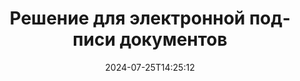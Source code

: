 ---
############################# Static ############################
layout: "family"
date:  2024-07-25T14:25:12
draft: false

product: "Signature"
product_tag: "signature"

lang: ru

############################# Head ############################
head_title: "C# .NET, Java, приложения для цифровой подписи Node.js"
head_description: "Интегрируйте электронные подписи в приложения .NET, Java или Node.js с помощью GroupDocs.Signature. Подписывайте популярные форматы деловых документов."

############################# Header ############################
title: "Решение для электронной подписи документов"
description:  |
  Подписывайте цифровые документы и изображения на любой платформе, используя наши гибкие API и решения на базе приложений для программистов и конечных пользователей.

  Найдите и измените ранее добавленные подписи, используя расширенные методы.

  Защитите документы от изменений с помощью цифровых сертификатов и контролируйте скрытые метаданные.

############################# Supported Platforms ###############################
supported_platforms:
  enable: true
  head_title: "Выберите свою платформу"
  title: "Независимость от платформы"
  description: "Библиотека GroupDocs.Signature поддерживает следующие операционные системы и платформы:"
  details_link_title: "Узнать больше"

  items:
    # items loop
    - title: ".NET"
      description: GroupDocs.Signature .NET 
      color: "blue"
      tag: "net"
      link: "/signature/net/"
      features_link: "https://docs.groupdocs.com/signature/net/system-requirements/"
      features:
          # features loop
          - rows: "3"
            content: |
                    .NET Framework 4.6.2 or higher <br> .NET Core 3.0 or higher <br> .NET 6.0 or higher
      
          # features loop
          - rows: "4"
            content: |
                    Windows <br> Linux <br> Mac OS <br> Microsoft Azure
      
          # features loop
          - rows: "3"
            content: |
                    Microsoft Visual Studio <br> JetBrains Rider <br> Microsoft Visual Code
      
          # features loop
          - rows: "1"
            content: |
                    60+ file formats
      

    # items loop
    - title: "Java"
      description: GroupDocs.Signature Java
      color: "red"
      tag: "java"
      link: "/signature/java/"
      features_link: "https://docs.groupdocs.com/signature/java/system-requirements/"
      features:
          # features loop
          - rows: "3"
            content: |
                    Java 8 or higher
      
          # features loop
          - rows: "4"
            content: |
                    Windows <br> Linux <br> Mac OS
      
          # features loop
          - rows: "3"
            content: |
                    IntelliJ IDEA <br> Eclipse <br> NetBeans
      
          # features loop
          - rows: "1"
            content: |
                    60+ file formats

    # items loop
    - title: "Node.js"
      description: GroupDocs.Signature Node.js
      color: "green"
      tag: "nodejs-java"
      link: "/signature/nodejs-java/"
      features_link: "https://docs.groupdocs.com/signature/"
      features:
          # features loop
          - rows: "3"
            content: |
                    Node.js 16+ and J2SE 8.0 (1.8)+
      
          # features loop
          - rows: "4"
            content: |
                    Windows <br> Linux <br> Mac OS
      
          # features loop
          - rows: "3"
            content: |
                    Atom <br> Visual Studio Code <br> Любой другой текстовый редактор
      
          # features loop
          - rows: "1"
            content: |
                    60+ file formats

############################# Features ###############################
features:
  enable: true
  title: "Основные функции GroupDocs.Signature"
  description: "Наше решение предназначено для добавления различных типов подписей к популярным форматам документов и файлов. Легко обогатите свои бизнес-процессы."

  items:
    # items loop
    - icon: "additional"
      title: "Дополните свои данные подписями"
      content: "Добавляйте текст, изображения, водяные знаки и т. д. в свои деловые документы."

    # items loop
    - icon: "protect"
      title: "Защитите содержимое документов"
      content: "Запретите изменение документа, запечатав его цифровым сертификатом."

    # items loop
    - icon: "search"
      title: "Добавляйте скрытые данные и штрих-коды"
      content: "Используйте метаданные для хранения невидимой информации или размещайте на страницах собственные штрих-коды."

    # items loop
    - icon: "manipulate"
      title: "Манипулировать подписями"
      content: "Найдите, обновите или удалите все подписи, добавленные ранее."

############################# Code samples ############################
code_samples:
  enable: true
  title: "Защитите свои файлы с помощью подписей"
  description: "Примеры кода GroupDocs.Signature"
  items:
    # code sample loop
    - title: "Сгенерируйте и добавьте QR-код"
      content: |
       GroupDocs.Signature позволяет нам генерировать и добавлять QR-коды в документы поддерживаемых форматов. Укажите путь к документу, который необходимо подписать, и настройте нужные текстовые и визуальные параметры QR-кода. Вы можете поместить сгенерированное изображение QR-кода в любую область любой страницы документа.
      samples:
        - language: "C#"
          color: "blue"
          content: |
            ```csharp {style=abap}   
            // Укажите документ для подписания
            using (Signature signature = new Signature("source.docx"))
            {
                // Создать варианты подписи QR-кода
                QrCodeSignOptions options = new QrCodeSignOptions("JohnSmith")
                {
                    // Установите параметры QR-кода
                    EncodeType = QrCodeTypes.QR,
                    Left = 50,
                    Top = 150,
                };

                // Подпишите и сохраните обработанный файл
                SignResult result = signature.Sign("result.docx", options);
            }
            ```
        - language: "Java"
          color: "red"
          content: |
            ```java {style=abap}   
            // Укажите документ для подписания
            Signature signature = new Signature("source.docx");

            // Создать варианты подписи QR-кода
            QrCodeSignOptions options = new QrCodeSignOptions("JohnSmith");

            // Установите параметры QR-кода
            options.setEncodeType(QrCodeTypes.QR);
            options.setLeft(50);
            options.setTop(100);

            // Подпишите и сохраните обработанный файл
            signature.sign("result.docx", options);
            ```
        - language: "TypeScript"
          color: "green"
          content: |
            ```javascript {style=abap}  
            const signatureLib = require('@groupdocs/groupdocs.signature')

            // Укажите документ для подписания
            const signature = new signatureLib.Signature('source.docx');

            // Создать варианты подписи QR-кода
            const options = new signatureLib.QrCodeSignOptions('JohnSmith');

            // Установите параметры QR-кода
            options.setEncodeType(signatureLib.QrCodeTypes.QR);
            options.setLeft(50);
            options.setTop(100);

            // Подпишите и сохраните обработанный файл
            signature.sign('result.docx', options);
            ```

############################# Supported Formats ###############################
formats:
  enable: true
  title: "Поддерживается более 60 форматов файлов"
  description: "GroupDocs.Signature поддерживает практически все популярные форматы файлов"

############################# Metrics ###############################
metrics:
  enable: true
  title: "Статистические данные нашей библиотеки"
  description: "Изучите ключевые показатели продукта, чтобы получить представление о наших достижениях, влиянии и росте"

  items:
    # items loop
    - number: "50+"
      title: "Поддерживаемые форматы"
      content: "Подписание более 60 самых популярных форматов бизнес-файлов."

    # items loop
    - number: "500k"
      title: "Загрузки NuGet"
      content: "GroupDocs.Signature для .NET — популярная библиотека, которую на NuGet скачали более 550 000 раз."

    # items loop
    - number: "15k"
      title: "Загрузки Maven"
      content: "Разработчики Java загрузили GroupDocs.Signature на Maven более 15 тысяч раз."

    # items loop
    - number: "140+"
      title: "Счастливые клиенты"
      content: "Отдельные разработчики и ведущие компании по всему миру используют наши продукты для создания инновационных решений."


############################# Customers ###############################
customers:
  enable: true
  title: "Наши счастливые клиенты"
  description: "Библиотеки GroupDocs используются всемирно известными и выдающимися брендами по всему миру"

  items:
    # items loop
    - title: "BenQ Corporation"
      logo: "benq"
      
    # items loop
    - title: "Nasdaq Stock Market"
      logo: "nasdaq"
      
    # items loop
    - title: "AT&T Inc."
      logo: "att"
      
    # items loop
    - title: "Customer logo AstraZeneca"
      logo: "astrazeneca"
      
    # items loop
    - title: "Central Bank of Argentina"
      logo: "argentinacentralbank"
      
    # items loop
    - title: "Roche Holding AG"
      logo: "roche"
      
    # items loop
    - title: "Capita"
      logo: "capita"
      
    # items loop
    - title: "Axa S.A."
      logo: "axa"
      
    # items loop
    - title: "Instructure Inc."
      logo: "instructure"
      
    # items loop
    - title: "Wipro"
      logo: "wipro"


############################# Actions ###############################
actions:
  enable: true
  title: "Готовы начать?"
  description: "Попробуйте функции GroupDocs.Signature бесплатно на своей платформе."

  items:
    # items loop
    - title: ".NET"
      color: "blue"
      link: "/signature/net/"

    # items loop
    - title: "Java"
      color: "red"
      link: "/signature/java/"

    # items loop
    - title: "Node.js"
      color: "green"
      link: "/signature/nodejs-java/"      

############################# FAQ ###############################
faq:
  enable: true
  title: "Часто задаваемые вопросы"
  description: "Изучите наши часто задаваемые вопросы"

  items:
    # items loop
    - question: "Нужна ли GroupDocs.Signature внешняя библиотека для подписи документов?"
      answer: "Нет, GroupDocs.Signature работает независимо. Нет сторонних зависимостей, таких как Adobe Acrobat, Microsoft Office и т. д."

    # items loop
    - question: "Можно ли протестировать функции GroupDocs.Signature перед покупкой?"
      answer: "Абсолютно! GroupDocs.Signature предлагает бесплатную пробную версию. Установите его и изучите его возможности. Обратите внимание, что пробные версии добавляют к вашим документам «пробные значки» и обрабатывают только первые три страницы. Чтобы получить все возможности, получите бесплатную 30-дневную временную лицензию для доступа ко всем функциям. Подробности см. в разделе [временная лицензия](https://purchase.groupdocs.com/temporary-license/)."

    # items loop
    - question: "Какие типы лицензий предоставляются?"
      answer: "Ищете лицензию GroupDocs.Signature? Мы предлагаем различные варианты с учетом ваших потребностей. Выбирайте в зависимости от размера команды, места развертывания (отдельный офис или удаленные рабочие места), а также того, требует ли распространение среди конечных пользователей совместного использования SDK/API с клиентами. Альтернативно, выберите ежемесячную лицензию на использование с тарифными планами — платите только за то, что вы используете. Найдите наиболее подходящий вариант в разделе [pricing](https://purchase.groupdocs.com/pricing/signature/net/)."

############################# Cloud Links ###############################
cloud_links:
  enable: true
  title: "GroupDocs.Signature API с низким кодом"
  description: "Подписывайте файлы с помощью своего приложения через наш облачный REST API."
  
  items:
    # items loop
    - title: "GroupDocs.Signature Cloud for cURL"
      content: "Используйте cURL RESTful API для проставления подписей в файлах PDF, Word, Excel, PowerPoint, JPEG и многих других форматах."
      icon: "groupdocs_signature-for-curl"
      link: "https://products.groupdocs.cloud/signature/curl"

    # items loop
    - title: "GroupDocs.Signature Cloud for .NET"
      content: "Расширьте возможности своих .NET-приложений, подписав документы с помощью Cloud SDK. Защитите деловые документы по-своему."
      icon: "groupdocs_signature-for-net"
      link: "https://products.groupdocs.cloud/signature/net"

    # items loop
    - title: "GroupDocs.Signature Cloud for Java"
      content: "GroupDocs.Signature SDK предоставляет вашим Java-приложениям доступ к различным возможностям подписи любых файлов."
      icon: "groupdocs_signature-for-java"
      link: "https://products.groupdocs.cloud/signature/java"

############################# App links ###############################
app_links:
  enable: true
  title: "Веб-приложения GroupDocs.Signature"
  description: "GroupDocs.Signature представляет бесплатное веб-приложение, с помощью которого вы можете подписывать документы. Более 60 популярных форматов файлов можно БЕСПЛАТНО подписать через ваш любимый браузер."

  items:
    # items loop
    - title: "GroupDocs.Signature Total"
      content: "Онлайн-инструмент для постановки подписей на документах с любого устройства."
      icon: "groupdocs_watermark-app"
      link: "https://products.groupdocs.app/signature/total"

    # items loop
    - title: "GroupDocs.Signature DOCX"
      content: "Подпишите MS Word DOCX онлайн."
      icon: "groupdocs_words-app"
      link: "https://products.groupdocs.app/signature/docx"

    # items loop
    - title: "GroupDocs.Signature PDF"
      content: "Защитите PDF-документы онлайн."
      icon: "groupdocs_pdf-app"
      link: "https://products.groupdocs.app/signature/pdf"


      


---